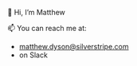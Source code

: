 👋 Hi, I’m Matthew

📫 You can reach me at:
- matthew.dyson@silverstripe.com
- on Slack

<!---
matthew-dyson/matthew-dyson is a ✨ special ✨ repository because its `README.md` (this file) appears on your GitHub profile.
You can click the Preview link to take a look at your changes.
--->
